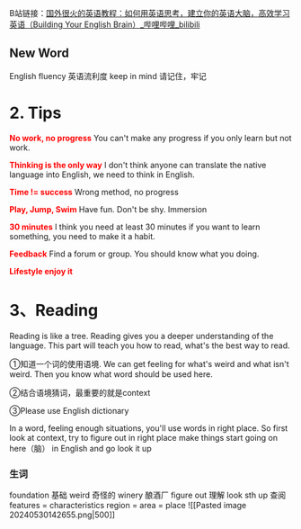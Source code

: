 B站链接：[国外很火的英语教程：如何用英语思考，建立你的英语大脑，高效学习英语（Building Your English Brain）_哔哩哔哩_bilibili](https://www.bilibili.com/video/BV1fx4y1r7Nr/?spm_id_from=333.788.recommend_more_video.13&vd_source=c842c582d702e9e6e8809e05d524536d)

## New Word

English fluency 英语流利度
keep in mind 请记住，牢记


# 2. Tips

<font color="#ff0000">**No work, no progress**</font>
You can't make any progress if you only learn but not work.

<font color="#ff0000">**Thinking is the only way**</font>
I don't think anyone can translate the native language into English, we need to think in English.

<font color="#ff0000">**Time != success**</font>
Wrong method, no progress

<font color="#ff0000">**Play, Jump, Swim**</font>
Have fun. Don't be shy. Immersion

<font color="#ff0000">**30 minutes**</font>
I think you need at least 30 minutes if you want to learn something, you need to make it a habit.

<font color="#ff0000">**Feedback**</font>
Find a forum or group. You should know what you doing.

<font color="#ff0000">**Lifestyle enjoy it**</font>

# 3、Reading
Reading is like a tree. Reading gives you a deeper understanding of the language.
This part will teach you how to read, what's the best way to read.

①知道一个词的使用语境. We can get feeling for what's weird and what isn't weird. Then you know what word should be used here.

②结合语境猜词，最重要的就是context

③Please use English dictionary

In a word, feeling enough situations, you'll use words in right place.
So first look at context, try to figure out in right place make things start going on here（脑） in English and go look it up

### 生词
foundation 基础
weird 奇怪的
winery 酿酒厂
figure out 理解
look sth up 查阅
features = characteristics
region = area = place
![[Pasted image 20240530142655.png|500]]